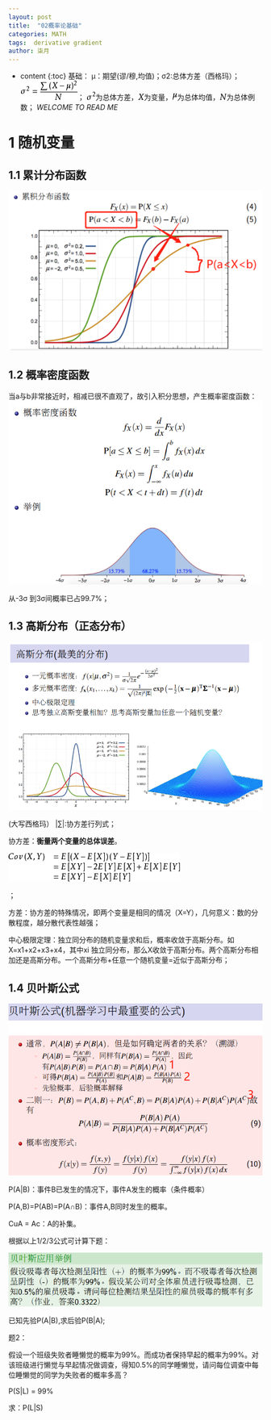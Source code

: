 ```yaml
---
layout: post
title:  "02概率论基础"
categories: MATH
tags:  derivative gradient
author: 柒月
---
```


* content
{:toc}
基础：
μ：期望(谬/穆,均值)；σ2:总体方差（西格玛）；
![](https://raw.githubusercontent.com/iqiy/Mat-Lib/master/a401300c4d205accadf0d728e2e2e2e8.png)；
![](https://raw.githubusercontent.com/iqiy/Mat-Lib/master/aee06fae9acb52d337db9883a4d39c64.png)为总体方差，![](https://raw.githubusercontent.com/iqiy/Mat-Lib/master/882637017673794eb5e6fdaf1bb71a03.png)为变量，![](https://raw.githubusercontent.com/iqiy/Mat-Lib/master/d12272b410ab9271fee480a318b0dc87.png)为总体均值，![](https://raw.githubusercontent.com/iqiy/Mat-Lib/master/ca7b21878acf82ae1057c8a4242d7b2b.png)为总体例数；
*WELCOME TO READ ME*
# 1 随机变量 #
## 1.1 累计分布函数 ##
![](https://raw.githubusercontent.com/iqiy/Mat-Lib/master/ef5af44637e041b8f4d80f61c723713e.png)
## 1.2 概率密度函数 ##
当a与b非常接近时，相减已很不直观了，故引入积分思想，产生概率密度函数：
![](https://raw.githubusercontent.com/iqiy/Mat-Lib/master/a427ef572bc1553299adf6c35559f6dd.png)

从-3σ 到3σ间概率已占99.7%；
## 1.3 高斯分布（正态分布） ##
![](https://raw.githubusercontent.com/iqiy/Mat-Lib/master/18a1c7991334b77ba15c50f877f39b0e.png)

(大写西格玛） \|∑\|:协方差行列式；

协方差：**衡量两个变量的总体误差**。

![](https://raw.githubusercontent.com/iqiy/Mat-Lib/master/ffa42420f8acc7a54eac0e66c211e88f.png)

；

方差：协方差的特殊情况，即两个变量是相同的情况（X=Y），几何意义：数的分散程度，越分散代表性越强；

中心极限定理：独立同分布的随机变量求和后，概率收敛于高斯分布。如X=x1+x2+x3+x4，其中xi
独立同分布，那么X收敛于高斯分布。两个高斯分布相加还是高斯分布。一个高斯分布+任意一个随机变量=近似于高斯分布；

## 1.4 贝叶斯公式 ##

![](https://raw.githubusercontent.com/iqiy/Mat-Lib/master/f9dba4359e7cad004b6d004bd66f2090.png)

P(A\|B)：事件B已发生的情况下，事件A发生的概率（条件概率）

P(A,B)=P(AB)=P(A∩B)：事件A,B同时发生的概率。

CuA = Ac：A的补集。

根据以上1/2/3公式可计算下题：

![](https://raw.githubusercontent.com/iqiy/Mat-Lib/master/9f79a328d934e787937605a9d4ca5a69.png)

已知先验P(A\|B),求后验P(B\|A);

题2：

假设一个班级失败者睡懒觉的概率为99%。而成功者保持早起的概率为99%。对该班级进行懒觉与早起情况做调查，得知0.5%的同学睡懒觉，请问每位调查中每位睡懒觉的同学为失败者的概率多高？

P(S\|L) = 99%

求：P(L\|S)
